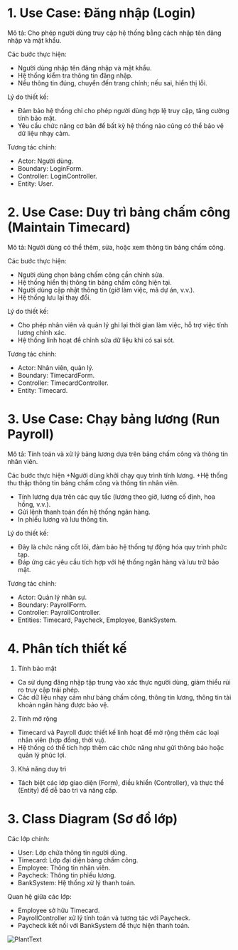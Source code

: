 # 1. Use Case: Đăng nhập (Login)
Mô tả:
Cho phép người dùng truy cập hệ thống bằng cách nhập tên đăng nhập và mật khẩu.

Các bước thực hiện:
+ Người dùng nhập tên đăng nhập và mật khẩu.
+ Hệ thống kiểm tra thông tin đăng nhập.
+ Nếu thông tin đúng, chuyển đến trang chính; nếu sai, hiển thị lỗi.
  
Lý do thiết kế:
+ Đảm bảo hệ thống chỉ cho phép người dùng hợp lệ truy cập, tăng cường tính bảo mật.
+ Yêu cầu chức năng cơ bản để bất kỳ hệ thống nào cũng có thể bảo vệ dữ liệu nhạy cảm.
  
Tương tác chính:
+ Actor: Người dùng.
+ Boundary: LoginForm.
+ Controller: LoginController.
+ Entity: User.


# 2. Use Case: Duy trì bảng chấm công (Maintain Timecard)

Mô tả:
Người dùng có thể thêm, sửa, hoặc xem thông tin bảng chấm công.

Các bước thực hiện:
+ Người dùng chọn bảng chấm công cần chỉnh sửa.
+ Hệ thống hiển thị thông tin bảng chấm công hiện tại.
+ Người dùng cập nhật thông tin (giờ làm việc, mã dự án, v.v.).
+ Hệ thống lưu lại thay đổi.
  
Lý do thiết kế:
+ Cho phép nhân viên và quản lý ghi lại thời gian làm việc, hỗ trợ việc tính lương chính xác.
+ Hệ thống linh hoạt để chỉnh sửa dữ liệu khi có sai sót.
  
Tương tác chính:
+ Actor: Nhân viên, quản lý.
+ Boundary: TimecardForm.
+ Controller: TimecardController.
+ Entity: Timecard.


# 3. Use Case: Chạy bảng lương (Run Payroll)

Mô tả:
Tính toán và xử lý bảng lương dựa trên bảng chấm công và thông tin nhân viên.

Các bước thực hiện
+Người dùng khởi chạy quy trình tính lương.
+Hệ thống thu thập thông tin bảng chấm công và thông tin nhân viên.
+ Tính lương dựa trên các quy tắc (lương theo giờ, lương cố định, hoa hồng, v.v.).
+ Gửi lệnh thanh toán đến hệ thống ngân hàng.
+ In phiếu lương và lưu thông tin.

Lý do thiết kế:
+ Đây là chức năng cốt lõi, đảm bảo hệ thống tự động hóa quy trình phức tạp.
+ Đáp ứng các yêu cầu tích hợp với hệ thống ngân hàng và lưu trữ bảo mật.

Tương tác chính:
+ Actor: Quản lý nhân sự.
+ Boundary: PayrollForm.
+ Controller: PayrollController.
+ Entities: Timecard, Paycheck, Employee, BankSystem.


# 4. Phân tích thiết kế

1. Tính bảo mật
+ Ca sử dụng đăng nhập tập trung vào xác thực người dùng, giảm thiểu rủi ro truy cập trái phép.
+ Các dữ liệu nhạy cảm như bảng chấm công, thông tin lương, thông tin tài khoản ngân hàng được bảo vệ.
  
2. Tính mở rộng
+ Timecard và Payroll được thiết kế linh hoạt để mở rộng thêm các loại nhân viên (hợp đồng, thời vụ).
+ Hệ thống có thể tích hợp thêm các chức năng như gửi thông báo hoặc quản lý phúc lợi.
  
3. Khả năng duy trì
+ Tách biệt các lớp giao diện (Form), điều khiển (Controller), và thực thể (Entity) để dễ bảo trì và nâng cấp.





# 3. Class Diagram (Sơ đồ lớp)
Các lớp chính:

+ User: Lớp chứa thông tin người dùng.
+ Timecard: Lớp đại diện bảng chấm công.
+ Employee: Thông tin nhân viên.
+ Paycheck: Thông tin phiếu lương.
+ BankSystem: Hệ thống xử lý thanh toán.

Quan hệ giữa các lớp:
+ Employee sở hữu Timecard.
+ PayrollController xử lý tính toán và tương tác với Paycheck.
+ Paycheck kết nối với BankSystem để thực hiện thanh toán.

  
![PlantText](https://www.planttext.com/api/plantuml/png/V9AnJiCm48PtFuNLgGmTM3DLI0niIALYliRND8hjY-uSgWZnP0my4g-0ayOceHLURFtw_-_kR7z_Vcqb08VEMLLQ4D5xGTRlIW-hYsSF3WijWMjVNTGssix4PgbQgcg_lYlqWSYg3pNXNcg79R19I7IjfHxnASPh7oxYYJgML-86etgq19FUjGO29iG0VwFQ_C8V9zY_yEi112nmlwXKOTYDwb3aekSgpz2N9ooRL0KSTJxyYNlas6goNhVw0BxPzHBG9KpBLA98Z3ZqORsWpkBZUwpkLtgp6RTyeOMcinULx-2s9pvK8vgyobFCV3bRv0cCFXBVDCycA5BpqNxerHQz6JxG3m000F__0m00)
